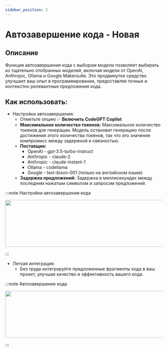 ```yaml
---
sidebar_position: 2
---
```


# Автозавершение кода - Новая

## Описание
Функция автозавершения кода с выбором модели позволяет выбирать из тщательно отобранных моделей, включая модели от OpenAI, Anthropic, Ollama и Google Makersuite. Это продвинутое средство улучшает ваш опыт в программировании, предоставляя точные и контекстно релевантные предложения кода.

## Как использовать:
- Настройки автозавершения:
    - Отметьте опцию ✅ **Включить CodeGPT Copilot**
    - **Максимальное количество токенов:** Максимальное количество токенов для генерации. Модель остановит генерацию после достижения этого количества токенов, так что это значение компромисс между задержкой и связностью.
    - **Поставщик:**
        - OpenAI - gpt-3.5-turbo-instruct
        - Anthropic - claude-2
        - Anthropic - claude-instant-1
        - Ollama - codellama
        - Google - text-bison-001 (только на английском языке)
    - **Задержка предложений:** Задержка в миллисекундах между последним нажатым символом и запросом предложений.

:::note Настройки автозавершения кода
<p align="center">
      <img width="600" height="150" src="https://github.com/davila7/code-gpt-docs/assets/6216945/b4b09276-bc7e-4a8d-847b-371a8bd34488" />
</p>
:::

- Легкая интеграция:
    - Без труда интегрируйте предложенные фрагменты кода в ваш проект, улучшая качество и эффективность вашего кода.

:::note Автозавершение кода
<p align="center">
      <img width="600" height="150" src="https://github.com/davila7/code-gpt-docs/assets/6216945/cc3bb10a-5528-4671-8cc7-522e957e2bdd" />
</p>
:::
